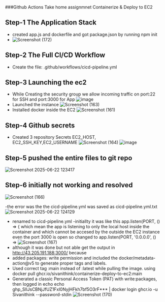 ###Github Actions Take home assignmnet Containerize & Deploy to EC2
## Step-1 The Application Stack
- created app.js and dockerfile and got package.json by  running npm init
- ![Screenshot (172)](https://github.com/user-attachments/assets/647a07ed-1c82-4da3-bbe4-23f008fcffe1)
## Step-2 The Full CI/CD Workflow
- Create the file: .github/workflows/cicd-pipeline.yml
## Step-3 Launching the ec2
- While Creating the security group  we allow incoming traffic on port:22 for SSH and port:3000 for App
![image](https://github.com/user-attachments/assets/88ac0f2b-a12a-457a-b023-fc83b6e55ff8)
- Launched the instance 
![Screenshot (163)](https://github.com/user-attachments/assets/d3b1222d-a185-47f4-8c1a-30f3b77de29f)
- Installed docker inside the EC2
![Screenshot (161)](https://github.com/user-attachments/assets/5fd8c101-6a19-448b-8d2a-5bc33c42d5b4)
## Step-4 Github secrets
- Created 3 repository Secrets EC2_HOST, EC2_SSH_KEY,EC2_USERNAME
![Screenshot (164)](https://github.com/user-attachments/assets/36bb505c-b3b4-487b-8f59-c20b99fc822e)
![image](https://github.com/user-attachments/assets/37a017fe-f67f-4895-934c-6732db39d327)
## Step-5 pushed the entire files to git repo
![Screenshot 2025-06-22 123417](https://github.com/user-attachments/assets/a439266f-617b-4ad2-9ac9-a7c58775129e)

## Step-6 initially not working and resolved 
![Screenshot (166)](https://github.com/user-attachments/assets/4b956cb6-9659-4bfe-92fe-98b6fcbf0e01)

-the error was the the cicd-pipeline.yml was saved as cicd-pipeline.yml.txt 
![Screenshot 2025-06-22 124129](https://github.com/user-attachments/assets/6fe10608-7434-41be-b55b-cfb4e6e52766)
- renamed to cicd-pipeline.yml
-initiallty it was like this app.listen(PORT, () => { which mean the app is listening to only the local host inside the container and  which cannot be accesed by the outside the EC2 instance even the port 3000 is  open so changed to app.listen(PORT, '0.0.0.0', () =>
![Screenshot (167)](https://github.com/user-attachments/assets/9ab48a2d-1898-4603-8f80-3d0794b366ea)
- although it was done but not able get the output in http://43.205.191.188:3000/ because
- added packages: write permission and included the docker/metadata-action@v5 to generate proper tags and labels.
- Used correct tag :main instead of :latest while pulling the image. using docker pull ghcr.io/sivanithink/containerize-deploy-to-ec2:main
- Generated a classic Personal Access Token (PAT) with write:packages, then logged in echo echo ghp_SlIJsCBNjJfUZ1Fxl0NyjHFkh7bf5O3rF*** | docker login ghcr.io -u Sivanithink --password-stdin
![Screenshot (170)](https://github.com/user-attachments/assets/352cfee4-5def-4ecc-84da-6d2a59cd28a1)
